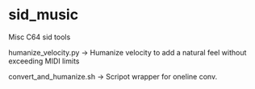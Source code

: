 # sid_music
Misc C64 sid tools

humanize_velocity.py -> Humanize velocity to add a natural feel without exceeding MIDI limits


convert_and_humanize.sh -> Scripot wrapper for oneline conv.
